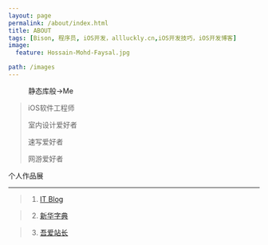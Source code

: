 ```yaml
---
layout: page
permalink: /about/index.html
title: ABOUT
tags: [Bison, 程序员, iOS开发，allluckly.cn,iOS开发技巧，iOS开发博客]
image:
  feature: Hossain-Mohd-Faysal.jpg

path: /images
---
```

<figure>

  <figcaption>静态库般→Me</figcaption>
</figure>

>iOS软件工程师
>
>室内设计爱好者
>
>速写爱好者
>
>网游爱好者


<figcaption>个人作品展</figcaption>

-----------------------------------------------------




> 1. [IT Blog](https://itunes.apple.com/us/app/it-blog-zi-xueios-kai-fa-jin/id1067787090?l=zh&ls=1&mt=8)<br>

> 2. [新华字典](https://itunes.apple.com/cn/app/xin-hua-zi-dian-hai-liang/id1090457290?l=en&mt=8)<br>

> 3. [吾爱站长](https://itunes.apple.com/us/app/wu-ai-zhan-zhang-zhan-zhang/id1093020396?mt=8)<br>